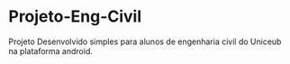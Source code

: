 # Projeto-Eng-Civil

Projeto Desenvolvido simples para alunos de engenharia civil do Uniceub na plataforma android.
